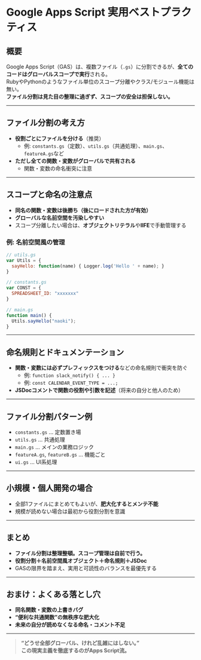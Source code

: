 # Google Apps Script 実用ベストプラクティス

## 概要

Google Apps Script（GAS）は、複数ファイル（`.gs`）に分割できるが、**全てのコードはグローバルスコープで実行**される。\
RubyやPythonのようなファイル単位のスコープ分離やクラス/モジュール機能は無い。\
**ファイル分割は見た目の整理に過ぎず、スコープの安全は担保しない。**

---

## ファイル分割の考え方

- **役割ごとにファイルを分ける**（推奨）
  - 例: `constants.gs`（定数）、`utils.gs`（共通処理）、`main.gs`、`featureA.gs`など
- **ただし全ての関数・変数がグローバルで共有される**
  - 関数・変数の命名衝突に注意

---

## スコープと命名の注意点

- **同名の関数・変数は後勝ち（後にロードされた方が有効）**
- **グローバルな名前空間を汚染しやすい**
- スコープ分離したい場合は、**オブジェクトリテラル**や**IIFE**で手動管理する

### 例: 名前空間風の管理

```js
// utils.gs
var Utils = {
  sayHello: function(name) { Logger.log('Hello ' + name); }
}

// constants.gs
var CONST = {
  SPREADSHEET_ID: "xxxxxxx"
}

// main.gs
function main() {
  Utils.sayHello("naoki");
}
```

---

## 命名規則とドキュメンテーション

- **関数・変数には必ずプレフィックスをつける**などの命名規則で衝突を防ぐ
  - 例: `function slack_notify() { ... }`
  - 例: `const CALENDAR_EVENT_TYPE = ...;`
- **JSDocコメントで関数の役割や引数を記述**（将来の自分と他人のため）

---

## ファイル分割パターン例

- `constants.gs` … 定数置き場
- `utils.gs` … 共通処理
- `main.gs` … メインの業務ロジック
- `featureA.gs`, `featureB.gs` … 機能ごと
- `ui.gs` … UI系処理

---

## 小規模・個人開発の場合

- 全部1ファイルにまとめてもよいが、**肥大化するとメンテ不能**
- 規模が読めない場合は最初から役割分割を意識

---

## まとめ

- **ファイル分割は整理整頓。スコープ管理は自前で行う。**
- **役割分割＋名前空間風オブジェクト＋命名規則＋JSDoc**
- GASの限界を踏まえ、実用と可読性のバランスを最優先する

---

## おまけ：よくある落とし穴

- **同名関数・変数の上書きバグ**
- **“便利な共通関数”の無秩序な肥大化**
- **未来の自分が読めなくなる命名・コメント不足**

---

> **“どうせ全部グローバル、けれど乱雑にはしない。”**\
> **この現実主義を徹底するのがApps Script流。**

